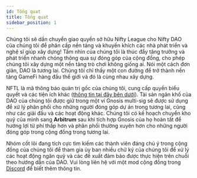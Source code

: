 ```yaml
---
id: Tổng quat
title: Tổng quat
sidebar_position: 1
---
```


Chúng tôi sẽ dần chuyển giao quyền sở hữu Nifty League cho Nifty DAO của chúng tôi để phân cấp nền tảng và khuyến khích các nhà phát triển và nghệ sĩ giúp xây dựng! Tầm nhìn của chúng tôi là thúc đẩy tăng trưởng và phát triển nhanh chóng thông qua sự đóng góp của cộng đồng, cho phép chúng tôi xây dựng một nền tảng trò chơi không giống ai. Nói một cách đơn giản, DAO là tương lai. Chúng tôi chỉ thấy một con đường để trở thành nền tảng GameFi hàng đầu thế giới và đó là cùng nhau xây dựng.

NFTL là mã thông báo quản trị gốc của chúng tôi, cung cấp quyền biểu quyết và các tiện ích khác ([thông tin tại đây bên dưới](https://nifty-league.com/about#nftl)). Tài sản ngân khố của DAO của chúng tôi được giữ trong một ví Gnosis multi-sig sẽ được sử dụng để xử lý phân phối cho những người đóng góp dự án trong tương lai, cũng như các giải đấu và các hoạt động khác. Chúng tôi có kế hoạch chuyển kho quỹ của mình sang **Arbitrum** sau khi tích hợp Gnosis của họ hoàn tất để hưởng lợi từ phí thấp hơn và phân phối thường xuyên hơn cho những người đóng góp trong cộng đồng trong tương lai.

Nhóm cốt lõi đang tích cực tìm kiếm các thành viên đáng chú ý trong cộng đồng của chúng tôi để tham gia ủy ban nhiều chữ ký của chúng tôi để xử lý các hoạt động ngân quỹ và các đề xuất đảm bảo được thực hiện trên chuỗi theo hướng dẫn của DAO. Vui lòng liên hệ với một mod cộng đồng trong [Discord](https://discord.gg/niftyleague) để biết thêm thông tin.
